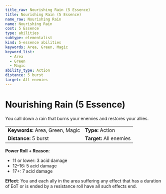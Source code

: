 ```yaml
---
title_raw: Nourishing Rain (5 Essence)
title: Nourishing Rain (5 Essence)
name_raw: Nourishing Rain
name: Nourishing Rain
cost: 5 Essence
type: abilities
subtype: elementalist
kind: 5-essence abilities
keywords: Area, Green, Magic
keyword_list:
  - Area
  - Green
  - Magic
ability_type: Action
distance: 5 burst
target: All enemies
---
```


# Nourishing Rain (5 Essence)

You call down a rain that burns your enemies and restores your allies.

<!-- @nosort -->

|                                  |                         |
| :------------------------------- | :---------------------- |
| **Keywords:** Area, Green, Magic | **Type:** Action        |
| **Distance:** 5 burst            | **Target:** All enemies |

**Power Roll + Reason**:

- 11 or lower: 3 acid damage
- 12–16: 5 acid damage
- 17+: 7 acid damage

**Effect**: You and each ally in the area suffering any effect that has a duration of EoT or is ended by a resistance roll have all such effects end.
